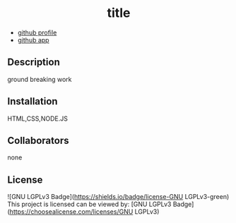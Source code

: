 
# <center align=center>title</center>

* [github profile](https://github.com/hillmal?tab=repositories)
* [github app](hillmal.github.io/undefined/)

## Description
ground breaking work

## Installation
HTML,CSS,NODE.JS

## Collaborators
none

## License

  ![GNU LGPLv3 Badge](https://shields.io/badge/license-GNU LGPLv3-green)
  This project is licensed can be viewed by: [GNU LGPLv3 Badge](https://choosealicense.com/licenses/GNU LGPLv3)
  

